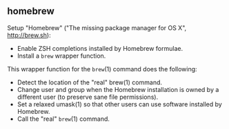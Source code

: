 ## homebrew

Setup "Homebrew" ("The missing package manager for OS X", http://brew.sh):

- Enable ZSH completions installed by Homebrew formulae.
- Install a `brew` wrapper function.

This wrapper function for the `brew`(1) command does the following:

- Detect the location of the "real" brew(1) command.
- Change user and group when the Homebrew installation is owned by a different
  user (to preserve sane file permissions).
- Set a relaxed umask(1) so that other users can use software installed by
  Homebrew.
- Call the "real" `brew`(1) command.
